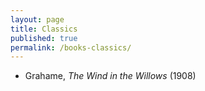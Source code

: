 ```yaml
---
layout: page
title: Classics
published: true
permalink: /books-classics/
---
```


* Grahame, _The Wind in the Willows_ (1908) 
